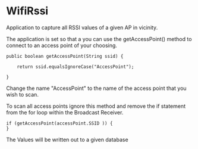 # WifiRssi
Application to capture all RSSI values of a given AP in vicinity.

The application is set so that a you can use the getAccessPoint() method to connect to an access point of your choosing.

    public boolean getAccessPoint(String ssid) {

        return ssid.equalsIgnoreCase("AccessPoint");

    }
Change the name "AccessPoint" to the name of the access point that you wish to scan.

To scan all access points ignore this method and remove the if statement from the for loop within the Broadcast Receiver.

    if (getAccessPoint(accessPoint.SSID )) {
    }



The Values will be written out to a given database

